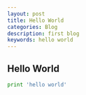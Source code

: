 ```yaml
---
layout: post
title: Hello World
categories: Blog
description: first blog
keywords: hello world
---
```


## Hello World

```python
print 'hello world'
```


